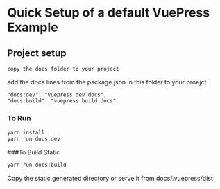 # Quick Setup of a default VuePress Example

## Project setup
```html
copy the docs folder to your project

```
add the docs lines from the package.json in this folder to your proejct

    "docs:dev": "vuepress dev docs",
    "docs:build": "vuepress build docs"

### To Run
```bash
yarn install
yarn run docs:dev
```

###To Build Static
```bash
yarn run docs:build
```

Copy the static generated directory or serve it from docs/.vuepress/dist
